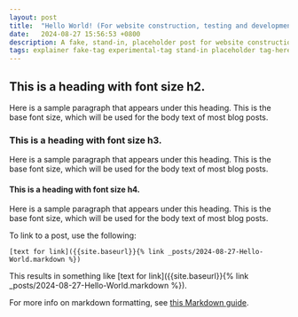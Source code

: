 ```yaml
---
layout: post
title:  "Hello World! (For website construction, testing and development purposes, this is a placeholder post with an unrealistically long title)"
date:   2024-08-27 15:56:53 +0800
description: A fake, stand-in, placeholder post for website construction, and development purposes. Also, just for the sake of it, here is a considerably and almost unrealistically lengthy description.
tags: explainer fake-tag experimental-tag stand-in placeholder tag-here
---
```


## This is a heading with font size h2.

Here is a sample paragraph that appears under this heading. This is the base font size, which will be used for the body text of most blog posts.

### This is a heading with font size h3.

Here is a sample paragraph that appears under this heading. This is the base font size, which will be used for the body text of most blog posts.

#### This is a heading with font size h4.

Here is a sample paragraph that appears under this heading. This is the base font size, which will be used for the body text of most blog posts.

To link to a post, use the following:

```
[text for link]({{site.baseurl}}{% link _posts/2024-08-27-Hello-World.markdown %})
```

This results in something like [text for link]({{site.baseurl}}{% link _posts/2024-08-27-Hello-World.markdown %}).

For more info on markdown formatting, see [this Markdown guide](https://www.markdownguide.org/basic-syntax/).